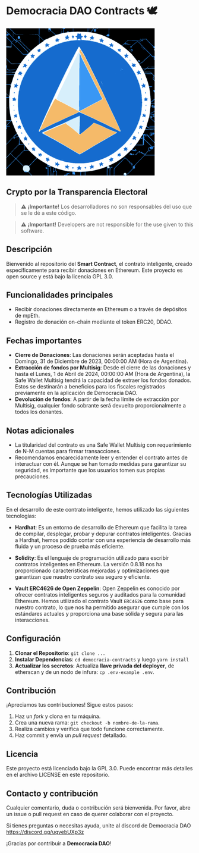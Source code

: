 # Democracia DAO Contracts 🕊️

<img src="./media/ddao.png" width="400">

## Crypto por la Transparencia Electoral

> :warning: **¡Importante!** Los desarrolladores no son responsables del uso que se le dé a este código.

> :warning: **¡Important!** Developers are not responsible for the use given to this software.

## Descripción

Bienvenido al repositorio del **Smart Contract**, el contrato inteligente, creado específicamente para recibir donaciones en Ethereum. Este proyecto es open source y está bajo la licencia GPL 3.0.

## Funcionalidades principales

- Recibir donaciones directamente en Ethereum o a través de depósitos de mpEth.
- Registro de donación on-chain mediante el token ERC20, DDAO.

## Fechas importantes

- **Cierre de Donaciones**: Las donaciones serán aceptadas hasta el Domingo, 31 de Diciembre de 2023, 00:00:00 AM (Hora de Argentina).
- **Extracción de fondos por Multisig**: Desde el cierre de las donaciones y hasta el Lunes, 1 de Abril de 2024, 00:00:00 AM (Hora de Argentina), la Safe Wallet Multisig tendrá la capacidad de extraer los fondos donados. Estos se destinarán a beneficios para los fiscales registrados previamente en la aplicación de Democracia DAO.
- **Devolución de fondos**: A partir de la fecha límite de extracción por Multisig, cualquier fondo sobrante será devuelto proporcionalmente a todos los donantes.

## Notas adicionales

- La titularidad del contrato es una Safe Wallet Multisig con requerimiento de N-M cuentas para firmar transacciones.
- Recomendamos encarecidamente leer y entender el contrato antes de interactuar con él. Aunque se han tomado medidas para garantizar su seguridad, es importante que los usuarios tomen sus propias precauciones.

## Tecnologías Utilizadas

En el desarrollo de este contrato inteligente, hemos utilizado las siguientes tecnologías:

- **Hardhat**: Es un entorno de desarrollo de Ethereum que facilita la tarea de compilar, desplegar, probar y depurar contratos inteligentes. Gracias a Hardhat, hemos podido contar con una experiencia de desarrollo más fluida y un proceso de prueba más eficiente.

- **Solidity**: Es el lenguaje de programación utilizado para escribir contratos inteligentes en Ethereum. La versión 0.8.18 nos ha proporcionado características mejoradas y optimizaciones que garantizan que nuestro contrato sea seguro y eficiente.

- **Vault ERC4626 de Open Zeppelin**: Open Zeppelin es conocido por ofrecer contratos inteligentes seguros y auditados para la comunidad Ethereum. Hemos utilizado el contrato Vault `ERC4626` como base para nuestro contrato, lo que nos ha permitido asegurar que cumple con los estándares actuales y proporciona una base sólida y segura para las interacciones.

## Configuración

1. **Clonar el Repositorio**: `git clone ...`
2. **Instalar Dependencias**: `cd democracia-contracts` y luego `yarn install`
3. **Actualizar los secretos**: Actualiza **llave privada del deployer**, de etherscan y de un nodo de infura: `cp .env-example .env`.

## Contribución

¡Apreciamos tus contribuciones! Sigue estos pasos:

1. Haz un *fork* y clona en tu máquina.
2. Crea una nueva rama: `git checkout -b nombre-de-la-rama`.
3. Realiza cambios y verifica que todo funcione correctamente.
4. Haz commit y envía un *pull request* detallado.

## Licencia

Este proyecto está licenciado bajo la GPL 3.0. Puede encontrar más detalles en el archivo LICENSE en este repositorio.

## Contacto y contribución

Cualquier comentario, duda o contribución será bienvenida. Por favor, abre un issue o pull request en caso de querer colaborar con el proyecto.

Si tienes preguntas o necesitas ayuda, unite al discord de Democracia DAO https://discord.gg/uqvebUXp3z

¡Gracias por contribuir a **Democracia DAO**!
